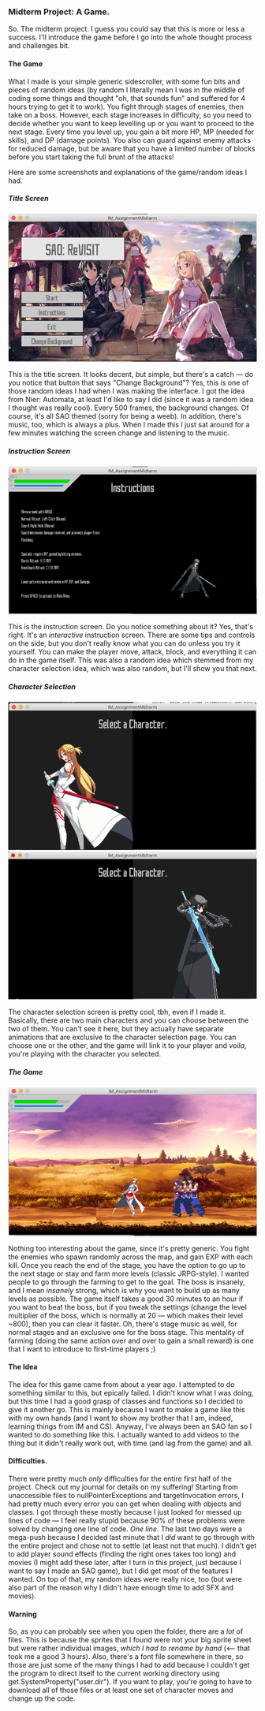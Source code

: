 ### Midterm Project: A Game.

So. The midterm project. I guess you could say that this is more or less a success. I'll introduce the game before I go into the whole thought process and challenges bit.

#### The Game

What I made is your simple generic sidescroller, with some fun bits and pieces of random ideas (by random I literally mean I was in the middle of coding some things and thought "oh, that sounds fun" and suffered for 4 hours trying to get it to work). You fight through stages of enemies, then take on a boss. However, each stage increases in difficulty, so you need to decide whether you want to keep levelling up or you want to proceed to the next stage. Every time you level up, you gain a bit more HP, MP (needed for skills), and DP (damage points). You also can guard against enemy attacks for reduced damage, but be aware that you have a limited number of blocks before you start taking the full brunt of the attacks!

Here are some screenshots and explanations of the game/random ideas I had.

##### Title Screen

![titlescreen](IM_Midterm_Screenshot1.png)

This is the title screen. It looks decent, but simple, but there's a catch –– do you notice that button that says "Change Background"? Yes, this is one of those random ideas I had when I was making the interface. I got the idea from Nier: Automata, at least I'd like to say I did (since it was a random idea I thought was really cool). Every 500 frames, the background changes. Of course, it's all SAO themed (sorry for being a weeb). In addition, there's music, too, which is always a plus. When I made this I just sat around for a few minutes watching the screen change and listening to the music.

##### Instruction Screen

![instructions](IM_Midterm_Screenshot2.png)

This is the instruction screen. Do you notice something about it? Yes, that's right. It's an *interactive* instruction screen. There are some tips and controls on the side, but you don't really know what you can do unless you try it yourself. You can make the player move, attack, block, and everything it can do in the game itself. This was also a random idea which stemmed from my character selection idea, which was also random, but I'll show you that next.

##### Character Selection

![characterselect](IM_Midterm_Screenshot3.png)
![characterselect2](IM_Midterm_Screenshot4.png)

The character selection screen is pretty cool, tbh, even if I made it. Basically, there are two main characters and you can choose between the two of them. You can't see it here, but they actually have separate animations that are exclusive to the character selection page. You can choose one or the other, and the game will link it to your player and *voila*, you're playing with the character you selected.

##### The Game

![](IM_Midterm_Screenshot5.png)

Nothing too interesting about the game, since it's pretty generic. You fight the enemies who spawn randomly across the map, and gain EXP with each kill. Once you reach the end of the stage, you have the option to go up to the next stage or stay and farm more levels (classic JRPG-style). I wanted people to go through the farming to get to the goal. The boss is insanely, and I mean *insanely* strong, which is why you want to build up as many levels as possible. The game itself takes a good 30 minutes to an hour if you want to beat the boss, but if you tweak the settings (change the level multiplier of the boss, which is normally at 20 –– which makes their level ~800), then you can clear it faster. Oh, there's stage music as well, for normal stages and an exclusive one for the boss stage. This mentality of farming (doing the same action over and over to gain a small reward) is one that I want to introduce to first-time players ;)

#### The Idea

The idea for this game came from about a year ago. I attempted to do something similar to this, but epically failed. I didn't know what I was doing, but this time I had a good grasp of classes and functions so I decided to give it another go. This is mainly because I want to make a game like this with my own hands (and I want to show my brother that I am, indeed, learning things from IM and CS). Anyway, I've always been an SAO fan so I wanted to do something like this. I actually wanted to add videos to the thing but it didn't really work out, with time (and lag from the game) and all.

#### Difficulties.

There were pretty much *only* difficulties for the entire first half of the project. Check out my journal for details on my suffering! Starting from unaccessible files to nullPointerExceptions and targetInvocation errors, I had pretty much every error you can get when dealing with objects and classes. I got through these mostly because I just looked for messed up lines of code –– I feel really stupid because 90% of these problems were solved by changing one line of code. *One line*. The last two days were a mega-push because I decided last minute that I *did* want to go through with the entire project and chose not to settle (at least not that much). I didn't get to add player sound effects (finding the right ones takes too long) and movies (I might add these later, after I turn in this project, just because I want to say I made an SAO game), but I did get most of the features I wanted. On top of that, my random ideas were really nice, too (but were also part of the reason why I didn't have enough time to add SFX and movies).

#### Warning

So, as you can probably see when you open the folder, there are a *lot* of files. This is because the sprites that I found were not your big sprite sheet but were rather individual images, *which I had to rename by hand* (<-- that took me a good 3 hours). Also, there's a font file somewhere in there, so those are just some of the many things I had to add because I couldn't get the program to direct itself to the current working directory using get.SystemProperty("user.dir"). If you want to play, you're going to have to download all of those files or at least one set of character moves and change up the code.
